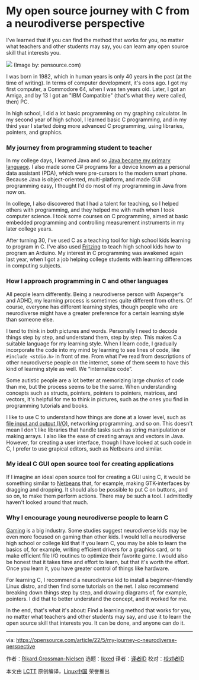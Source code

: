 [#]: subject: "My open source journey with C from a neurodiverse perspective"
[#]: via: "https://opensource.com/article/22/5/my-journey-c-neurodiverse-perspective"
[#]: author: "Rikard Grossman-Nielsen https://opensource.com/users/rikardgn"
[#]: collector: "lkxed"
[#]: translator: " "
[#]: reviewer: " "
[#]: publisher: " "
[#]: url: " "

My open source journey with C from a neurodiverse perspective
======
I've learned that if you can find the method that works for you, no matter what teachers and other students may say, you can learn any open source skill that interests you.

![][1]
(Image by: pensource.com)

I was born in 1982, which in human years is only 40 years in the past (at the time of writing). In terms of computer development, it's eons ago. I got my first computer, a Commodore 64, when I was ten years old. Later, I got an Amiga, and by 13 I got an "IBM Compatible" (that's what they were called, then) PC.

In high school, I did a lot basic programming on my graphing calculator. In my second year of high school, I learned basic C programming, and in my third year I started doing more advanced C programming, using libraries, pointers, and graphics.

### My journey from programming student to teacher

In my college days, I learned Java and so [Java became my primary language][2]. I also made some C# programs for a device known as a personal data assistant (PDA), which were pre-cursors to the modern smart phone. Because Java is object-oriented, multi-platform, and made GUI programming easy, I thought I'd do most of my programming in Java from now on.

In college, I also discovered that I had a talent for teaching, so I helped others with programming, and they helped me with math when I took computer science. I took some courses on C programming, aimed at basic embedded programming and controlling measurement instruments in my later college years.

After turning 30, I've used C as a teaching tool for high school kids learning to program in C. I've also used [Fritzing][3] to teach high school kids how to program an Arduino. My interest in C programming was awakened again last year, when I got a job helping college students with learning differences in computing subjects.

### How I approach programming in C and other languages

All people learn differently. Being a neurodiverse person with Asperger's and ADHD, my learning process is sometimes quite different from others. Of course, everyone has different learning styles, though people who are neurodiverse might have a greater preference for a certain learning style than someone else.

I tend to think in both pictures and words. Personally I need to decode things step by step, and understand them, step by step. This makes C a suitable language for my learning style. When I learn code, I gradually incorporate the code into my mind by learning to see lines of code, like `#include <stdio.h>` in front of me. From what I've read from descriptions of other neurodiverse people on the internet, some of them seem to have this kind of learning style as well. We “internalize code”.

Some autistic people are a lot better at memorizing large chunks of code than me, but the process seems to be the same. When understanding concepts such as structs, pointers, pointers to pointers, matrices, and vectors, it's helpful for me to think in pictures, such as the ones you find in programming tutorials and books.

I like to use C to understand how things are done at a lower level, such as [file input and output (I/O)][4], networking programming, and so on. This doesn't mean I don't like libraries that handle tasks such as string manipulation or making arrays. I also like the ease of creating arrays and vectors in Java. However, for creating a user interface, though I have looked at such code in C, I prefer to use grapical editors, such as Netbeans and similar.

### My ideal C GUI open source tool for creating applications

If I imagine an ideal open source tool for creating a GUI using C, it would be something similar to [Netbeans][5] that, for example, making GTK-interfaces by dragging and dropping. It should also be possible to put C on buttons, and so on, to make them perform actions. There may be such a tool. I admittedly haven't looked around that much.

### Why I encourage young neurodiverse people to learn C

[Gaming][6] is a big industry. Some studies suggest neurodiverse kids may be even more focused on gaming than other kids. I would tell a neurodiverse high school or college kid that If you learn C, you may be able to learn the basics of, for example, writing efficient drivers for a graphics card, or to make efficient file I/O routines to optimize their favorite game. I would also be honest that it takes time and effort to learn, but that it's worth the effort. Once you learn it, you have greater control of things like hardware.

For learning C, I recommend a neurodiverse kid to install a beginner-friendly Linux distro, and then find some tutorials on the net. I also recommend breaking down things step by step, and drawing diagrams of, for example, pointers. I did that to better understand the concept, and it worked for me.

In the end, that's what it's about: Find a learning method that works for you, no matter what teachers and other students may say, and use it to learn the open source skill that interests you. It can be done, and anyone can do it.

--------------------------------------------------------------------------------

via: https://opensource.com/article/22/5/my-journey-c-neurodiverse-perspective

作者：[Rikard Grossman-Nielsen][a]
选题：[lkxed][b]
译者：[译者ID](https://github.com/译者ID)
校对：[校对者ID](https://github.com/校对者ID)

本文由 [LCTT](https://github.com/LCTT/TranslateProject) 原创编译，[Linux中国](https://linux.cn/) 荣誉推出

[a]: https://opensource.com/users/rikardgn
[b]: https://github.com/lkxed
[1]: https://opensource.com/sites/default/files/images/life/computer_code_programming_laptop_0.jpg
[2]: https://opensource.com/article/20/12/learn-java
[3]: https://fritzing.org
[4]: https://opensource.com/article/21/3/file-io-c
[5]: https://opensource.com/article/20/12/netbeans
[6]: https://opensource.com/tags/gaming
